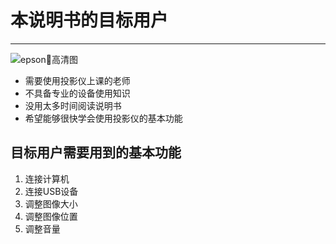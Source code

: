# 本说明书的目标用户
-----
![epson高清图](https://ws1.sinaimg.cn/large/85df5809ly1fws9hz05nxj20hb0fok10.jpg)
* 需要使用投影仪上课的老师<br>
* 不具备专业的设备使用知识<br>
* 没用太多时间阅读说明书<br>
* 希望能够很快学会使用投影仪的基本功能
## 目标用户需要用到的基本功能
1. 连接计算机<br>
2. 连接USB设备<br>
3. 调整图像大小<br>
4. 调整图像位置<br>
5. 调整音量<br>
